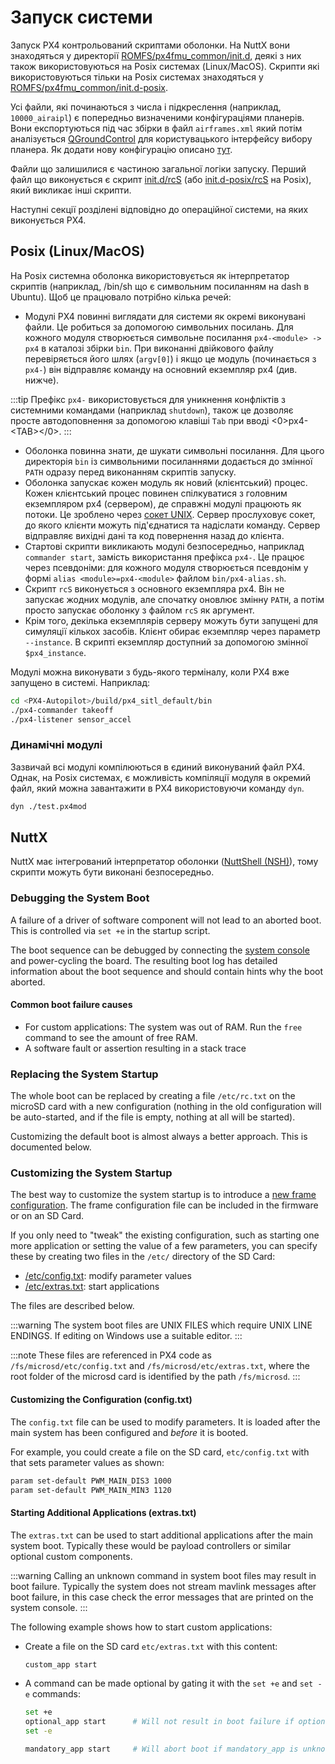 # Запуск системи

Запуск PX4 контрольований скриптами оболонки. На NuttX вони знаходяться у директорії [ROMFS/px4fmu_common/init.d](https://github.com/PX4/PX4-Autopilot/tree/main/ROMFS/px4fmu_common/init.d), деякі з них також використовуються на Posix системах (Linux/MacOS). Скрипти які використовуються тільки на Posix системах знаходяться у [ROMFS/px4fmu_common/init.d-posix](https://github.com/PX4/PX4-Autopilot/tree/main/ROMFS/px4fmu_common/init.d-posix).

Усі файли, які починаються з числа і підкреслення (наприклад, `10000_airaipl`) є попередньо визначеними конфігураціями планерів. Вони експортуються під час збірки в файл `airframes.xml` який потім аналізується  [QGroundControl](http://qgroundcontrol.com) для користувацького інтерфейсу вибору планера. Як додати нову конфігурацію описано [тут](../dev_airframes/adding_a_new_frame.md).

Файли що залишилися є частиною загальної логіки запуску. Перший файл що виконується є скрипт [init.d/rcS](https://github.com/PX4/PX4-Autopilot/blob/main/ROMFS/px4fmu_common/init.d/rcS) (або [init.d-posix/rcS](https://github.com/PX4/PX4-Autopilot/blob/main/ROMFS/px4fmu_common/init.d-posix/rcS) на Posix), який викликає інші скрипти.

Наступні секції розділені відповідно до операційної системи, на яких виконується PX4.

## Posix (Linux/MacOS)

На Posix системна оболонка використовується як інтерпретатор скриптів (наприклад, /bin/sh що є символьним посиланням на dash в Ubuntu). Щоб це працювало потрібно кілька речей:

- Модулі PX4 повинні виглядати для системи як окремі виконувані файли. Це робиться за допомогою символьних посилань. Для кожного модуля створюється символьне посилання `px4-<module> -> px4` в каталозі збірки `bin`. При виконанні двійкового файлу перевіряється його шлях (`argv[0]`) і якщо це модуль (починається з `px4-`) він відправляє команду на основний екземпляр px4 (див. нижче).

:::tip
Префікс `px4-` використовується для уникнення конфліктів з системними командами (наприклад `shutdown`), також це дозволяє просте автодоповнення за допомогою клавіші `Tab` при вводі <0>px4-&lt;TAB&gt;</0>.
:::

- Оболонка повинна знати, де шукати символьні посилання. Для цього директорія `bin` із символьними посиланнями додається до змінної `PATH` одразу перед виконанням скриптів запуску.
- Оболонка запускає кожен модуль як новий (клієнтський) процес. Кожен клієнтський процес повинен спілкуватися з головним екземпляром px4 (сервером), де справжні модулі працюють як потоки. Це зроблено через [сокет UNIX](http://man7.org/linux/man-pages/man7/unix.7.html). Сервер прослуховує сокет, до якого клієнти можуть під'єднатися та надіслати команду. Сервер відправляє вихідні дані та код повернення назад до клієнта.
- Стартові скрипти викликають модулі безпосередньо, наприклад `commander start`, замість використання префікса `px4-`. Це працює через псевдоніми: для кожного модуля створюється псевдонім у формі `alias <module>=px4-<module>` файлом `bin/px4-alias.sh`.
- Скрипт `rcS` виконується з основного екземпляра px4. Він не запускає жодних модулів, але спочатку оновлює змінну `PATH`, а потім просто запускає оболонку з файлом `rcS` як аргумент.
- Крім того, декілька екземплярів серверу можуть бути запущені для симуляції кількох засобів. Клієнт обирає екземпляр через параметр `--instance`. В скрипті екземпляр доступний за допомогою змінної `$px4_instance`.

Модулі можна виконувати з будь-якого терміналу, коли PX4 вже запущено в системі. Наприклад:

```sh
cd <PX4-Autopilot>/build/px4_sitl_default/bin
./px4-commander takeoff
./px4-listener sensor_accel
```

### Динамічні модулі

Зазвичай всі модулі компілюються в єдиний виконуваний файл PX4. Однак, на Posix системах, є можливість компіляції модуля в окремий файл, який можна завантажити в PX4 використовуючи команду `dyn`.

```sh
dyn ./test.px4mod
```

## NuttX

NuttX має інтегрований інтерпретатор оболонки ([NuttShell (NSH)](https://cwiki.apache.org/confluence/pages/viewpage.action?pageId=139629410)), тому скрипти можуть бути виконані безпосередньо.

### Debugging the System Boot

A failure of a driver of software component will not lead to an aborted boot. This is controlled via `set +e` in the startup script.

The boot sequence can be debugged by connecting the [system console](../debug/system_console.md) and power-cycling the board. The resulting boot log has detailed information about the boot sequence and should contain hints why the boot aborted.

#### Common boot failure causes

- For custom applications: The system was out of RAM. Run the `free` command to see the amount of free RAM.
- A software fault or assertion resulting in a stack trace

### Replacing the System Startup

The whole boot can be replaced by creating a file `/etc/rc.txt` on the microSD card with a new configuration (nothing in the old configuration will be auto-started, and if the file is empty, nothing at all will be started).

Customizing the default boot is almost always a better approach. This is documented below.

### Customizing the System Startup

The best way to customize the system startup is to introduce a [new frame configuration](../dev_airframes/adding_a_new_frame.md). The frame configuration file can be included in the firmware or on an SD Card.

If you only need to "tweak" the existing configuration, such as starting one more application or setting the value of a few parameters, you can specify these by creating two files in the `/etc/` directory of the SD Card:

- [/etc/config.txt](#customizing-the-configuration-config-txt): modify parameter values
- [/etc/extras.txt](#starting-additional-applications-extras-txt): start applications

The files are described below.

:::warning
The system boot files are UNIX FILES which require UNIX LINE ENDINGS.
If editing on Windows use a suitable editor.
:::

:::note
These files are referenced in PX4 code as `/fs/microsd/etc/config.txt` and `/fs/microsd/etc/extras.txt`, where the root folder of the microsd card is identified by the path `/fs/microsd`.
:::

#### Customizing the Configuration (config.txt)

The `config.txt` file can be used to modify parameters. It is loaded after the main system has been configured and _before_ it is booted.

For example, you could create a file on the SD card, `etc/config.txt` with that sets parameter values as shown:

```sh
param set-default PWM_MAIN_DIS3 1000
param set-default PWM_MAIN_MIN3 1120
```

#### Starting Additional Applications (extras.txt)

The `extras.txt` can be used to start additional applications after the main system boot. Typically these would be payload controllers or similar optional custom components.

:::warning
Calling an unknown command in system boot files may result in boot failure.
Typically the system does not stream mavlink messages after boot failure, in this case check the error messages that are printed on the system console.
:::

The following example shows how to start custom applications:

- Create a file on the SD card `etc/extras.txt` with this content:

  ```sh
  custom_app start
  ```

- A command can be made optional by gating it with the `set +e` and `set -e` commands:

  ```sh
  set +e
  optional_app start      # Will not result in boot failure if optional_app is unknown or fails
  set -e

  mandatory_app start     # Will abort boot if mandatory_app is unknown or fails
  ```
